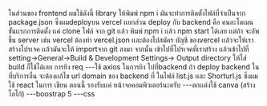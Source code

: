 ในส่วนของ frontend ผมใช้ดังนี้
  library ให้พิมพ์ npm i มันจะทำการติดตั้งไฟล์ที่จำเป็นจาก package.json
  ซึ่งผมdeployบน vercel เเยกส่วน deploy กับ backend คือ คนละโดเมน
  ขั้นเเรกการติดตั้ง เเค่ clone ไฟล์ จาก git เเล้ว พิมพ์ npm i เเล้ว npm start ได้เลย
  เเต่ถ้า จะอัพขึ้น server เช่น vercel ต้องทำ vercel.json   เเละต้องไปสมัคร บัญชี ของvercel เเล้วจะให้เรา สร้างโปรเจค เเล้วมันจะให้ importจาก git ลงมา
  จากนั้น เข้าไปที่โปรเจคที่เราสร้าง เเล้วเข้าไปที่ setting->General->Build & Development Settings-> Output directory ให้ไส่ build 
  ก็ใช้ได้เลย 
  การยิง req
  ---ใช้ axios ในการยิง ไปที่backend ถ้า deploy backend ใน ที่บริการอื่น จะต้องเเก้ไข url domain ของ backend ที่ ในไฟล์ list.js เเละ Shorturl.js 
  ซึ่งผมใช้ react  ในการ เขียน ตอนนี้ รองรับเเค่ หน้าจอคอมพิวเตอร์นะครับ
  ---ตกเเต่งใช้ canva (สร้างโลโก้)
  ---boostrap 5 
  ---css